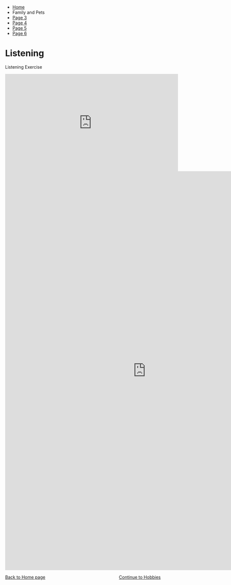 <ul class="breadcrumb">
  <li><a href="index.html">Home</a></li>
  <li>Family and Pets</li>
  <li><a href="page3.html">Page 3</a></li>
  <li><a href="page4.html">Page 4</a></li>
  <li><a href="page5.html">Page 5</a></li>
  <li><a href="page6.html">Page 6</a></li>
</ul>
<h1>Listening</h1>
<p>Listening Exercise<p>
<iframe width="560" height="315" src="https://www.youtube.com/embed/Lur-SGl3uw8?rel=0" frameborder="0" allowfullscreen></iframe>
<iframe src="https://h5p.org/h5p/embed/136138" width="909" height="1292" frameborder="0" allowfullscreen="allowfullscreen"></iframe><script src="https://h5p.org/sites/all/modules/h5p/library/js/h5p-resizer.js" charset="UTF-8"></script>

<p>
<a style="float:left;" href="index.html">Back to Home page</a>
                                      
<a style="float:right;" href="hobbies.html"> Continue to Hobbies</a>
 
</p>

<div style="clear:both;"></div>
